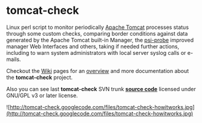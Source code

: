 # tomcat-check

 Linux perl script to monitor periodically [Apache Tomcat](http://tomcat.apache.org/) processes status through some custom checks, comparing border conditions against data generated by the Apache Tomcat built-in Manager, the [psi-probe](http://code.google.com/p/psi-probe/) improved manager Web Interfaces and others, taking if needed further actions, including to warn system administrators with local server syslog calls or e-mails.

Checkout the [Wiki](https://github.com/olafrv/tomcat-check/tree/wiki) pages for an [overview](https://github.com/olafrv/tomcat-check/tree/wiki/Overview.md) and more documentation about the **tomcat-check** project.

Also you can see last **tomcat-check**  SVN trunk **[source code](http://code.google.com/p/tomcat-check/source/browse/trunk/)** licensed under GNU/GPL v3 or later license.

![http://tomcat-check.googlecode.com/files/tomcat-check-howitworks.jpg](http://tomcat-check.googlecode.com/files/tomcat-check-howitworks.jpg)

